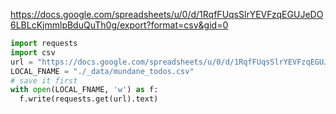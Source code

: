 https://docs.google.com/spreadsheets/u/0/d/1RqfFUqsSlrYEVFzqEGUJeDO6LBLcKjmmlpBduQuTh0g/export?format=csv&gid=0


~~~py
import requests
import csv
url = "https://docs.google.com/spreadsheets/u/0/d/1RqfFUqsSlrYEVFzqEGUJeDO6LBLcKjmmlpBduQuTh0g/export?format=csv&gid=0"
LOCAL_FNAME = "./_data/mundane_todos.csv"
# save it first
with open(LOCAL_FNAME, 'w') as f:
  f.write(requests.get(url).text)
  


~~~
